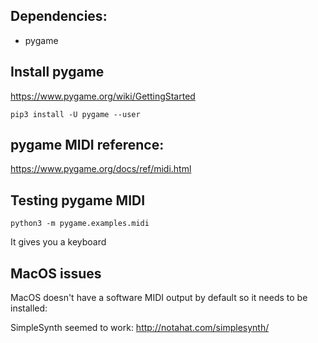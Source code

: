 ## Dependencies:

- pygame

## Install pygame

https://www.pygame.org/wiki/GettingStarted

`pip3 install -U pygame --user`

## pygame MIDI reference:

https://www.pygame.org/docs/ref/midi.html

## Testing pygame MIDI

`python3 -m pygame.examples.midi`

It gives you a keyboard

## MacOS issues

MacOS doesn't have a software MIDI output by default so it needs to be installed:

SimpleSynth seemed to work: http://notahat.com/simplesynth/
